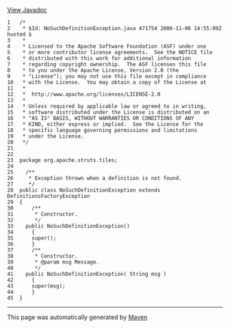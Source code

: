 [View Javadoc](../../../../../apidocs/org/apache/struts/tiles/NoSuchDefinitionException.html.md)


    1   /*
    2    * $Id: NoSuchDefinitionException.java 471754 2006-11-06 14:55:09Z husted $
    3    *
    4    * Licensed to the Apache Software Foundation (ASF) under one
    5    * or more contributor license agreements.  See the NOTICE file
    6    * distributed with this work for additional information
    7    * regarding copyright ownership.  The ASF licenses this file
    8    * to you under the Apache License, Version 2.0 (the
    9    * "License"); you may not use this file except in compliance
    10   * with the License.  You may obtain a copy of the License at
    11   *
    12   *  http://www.apache.org/licenses/LICENSE-2.0
    13   *
    14   * Unless required by applicable law or agreed to in writing,
    15   * software distributed under the License is distributed on an
    16   * "AS IS" BASIS, WITHOUT WARRANTIES OR CONDITIONS OF ANY
    17   * KIND, either express or implied.  See the License for the
    18   * specific language governing permissions and limitations
    19   * under the License.
    20   */
    21  
    22  
    23  package org.apache.struts.tiles;
    24  
    25    /**
    26     * Exception thrown when a definition is not found.
    27     */
    28  public class NoSuchDefinitionException extends DefinitionsFactoryException
    29  {
    30      /**
    31       * Constructor.
    32       */
    33    public NoSuchDefinitionException()
    34      {
    35      super();
    36      }
    37      /**
    38       * Constructor.
    39       * @param msg Message.
    40       */
    41    public NoSuchDefinitionException( String msg )
    42      {
    43      super(msg);
    44      }
    45  }

------------------------------------------------------------------------

This page was automatically generated by [Maven](http://maven.apache.org/)
